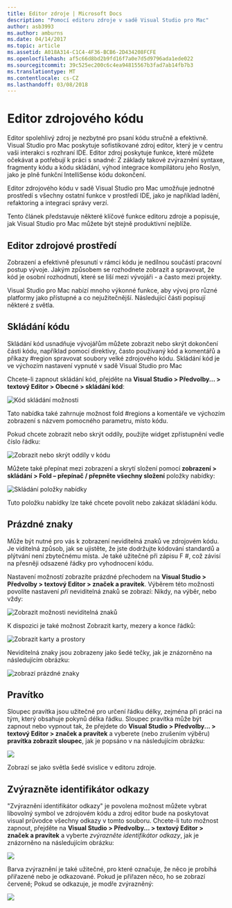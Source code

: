 ```yaml
---
title: Editor zdroje | Microsoft Docs
description: "Pomocí editoru zdroje v sadě Visual Studio pro Mac"
author: asb3993
ms.author: amburns
ms.date: 04/14/2017
ms.topic: article
ms.assetid: A018A314-C1C4-4F36-BCB6-2D434208FCFE
ms.openlocfilehash: af5c66d8bd2b9fd16f7a0e7d5d9796ada1ede022
ms.sourcegitcommit: 39c525ec200c6c4ea94815567b3fad7ab14fb7b3
ms.translationtype: MT
ms.contentlocale: cs-CZ
ms.lasthandoff: 03/08/2018
---
```

# <a name="source-editor"></a>Editor zdrojového kódu

Editor spolehlivý zdroj je nezbytné pro psaní kódu stručně a efektivně. Visual Studio pro Mac poskytuje sofistikované zdroj editor, který je v centru vaši interakci s rozhraní IDE. Editor zdroj poskytuje funkce, které můžete očekávat a potřebují k práci s snadné: Z základy takové zvýraznění syntaxe, fragmenty kódu a kódu skládání, výhod integrace kompilátoru jeho Roslyn, jako je plně funkční IntelliSense kódu dokončení.

Editor zdrojového kódu v sadě Visual Studio pro Mac umožňuje jednotné prostředí s všechny ostatní funkce v prostředí IDE, jako je například ladění, refaktoring a integraci správy verzí.

Tento článek představuje některé klíčové funkce editoru zdroje a popisuje, jak Visual Studio pro Mac můžete být stejně produktivní nejblíže.

## <a name="the-source-editor-experience"></a>Editor zdrojové prostředí

Zobrazení a efektivně přesunutí v rámci kódu je nedílnou součástí pracovní postup vývoje. Jakým způsobem se rozhodnete zobrazit a spravovat, že kód je osobní rozhodnutí, které se liší mezi vývojáři - a často mezi projekty.

Visual Studio pro Mac nabízí mnoho výkonné funkce, aby vývoj pro různé platformy jako přístupné a co nejužitečnější. Následující části popisují některé z světla.


## <a name="code-folding"></a>Skládání kódu

Skládání kód usnadňuje vývojářům můžete zobrazit nebo skrýt dokončení části kódu, například pomocí direktivy, často používaný kód a komentářů a příkazy #region spravovat soubory velké zdrojového kódu. Skládání kód je ve výchozím nastavení vypnuté v sadě Visual Studio pro Mac

Chcete-li zapnout skládání kód, přejděte na **Visual Studio > Předvolby... > textový Editor > Obecné > skládání kód**:

![Kód skládání možnosti](media/source-editor-image1.png)

Tato nabídka také zahrnuje možnost fold #regions a komentáře ve výchozím zobrazení s názvem pomocného parametru, místo kódu.

Pokud chcete zobrazit nebo skrýt oddíly, použijte widget zpřístupnění vedle číslo řádku:

 ![Zobrazit nebo skrýt oddíly v kódu](media/source-editor-image2.png)

Můžete také přepínat mezi zobrazení a skrytí složení pomocí **zobrazení > skládání > Fold – přepínač / přepněte všechny složení** položky nabídky:

 ![Skládání položky nabídky](media/source-editor-image19.png)

Tuto položku nabídky lze také chcete povolit nebo zakázat skládání kódu.

## <a name="white-space"></a>Prázdné znaky

Může být nutné pro vás k zobrazení neviditelná znaků ve zdrojovém kódu. Je viditelná způsob, jak se ujistěte, že jste dodržujte kódování standardů a plýtvání není zbytečnému místa. Je také užitečné při zápisu F #, což závisí na přesněji odsazené řádky pro vyhodnocení kódu.

Nastavení možností zobrazíte prázdné přechodem na **Visual Studio > Předvolby > textový Editor > značek a pravítek**. Výběrem této možnosti povolíte nastavení _při_ neviditelná znaků se zobrazí: Nikdy, na výběr, nebo vždy:

 ![Zobrazit možnosti neviditelná znaků](media/source-editor-image3.png)

K dispozici je také možnost Zobrazit karty, mezery a konce řádků:

 ![Zobrazit karty a prostory](media/source-editor-image4.png)

 Neviditelná znaky jsou zobrazeny jako šedé tečky, jak je znázorněno na následujícím obrázku:

 ![zobrazí prázdné znaky](media/source-editor-image22.png)


## <a name="ruler"></a>Pravítko

Sloupec pravítka jsou užitečné pro určení řádku délky, zejména při práci na tým, který obsahuje pokynů délka řádku. Sloupec pravítka může být zapnout nebo vypnout tak, že přejdete do **Visual Studio > Předvolby... > textový Editor > značek a pravítek** a vyberete (nebo zrušením výběru) **pravítka zobrazit sloupec**, jak je popsáno v na následujícím obrázku:

 ![](media/source-editor-image5.png)

 Zobrazí se jako světla šedé svislice v editoru zdroje.


## <a name="highlight-identifier-references"></a>Zvýrazněte identifikátor odkazy

"Zvýraznění identifikátor odkazy" je povolena možnost můžete vybrat libovolný symbol ve zdrojovém kódu a zdroj editor bude na poskytovat visual průvodce všechny odkazy v tomto souboru. Chcete-li tuto možnost zapnout, přejděte na **Visual Studio > Předvolby... > textový Editor > značek a pravítek** a vyberte _zvýrazněte identifikátor odkazy_, jak je znázorněno na následujícím obrázku:

![](media/source-editor-image6.png)

Barva zvýraznění je také užitečné, pro které označuje, že něco je probíhá přiřazené nebo je odkazované. Pokud je přiřazen něco, ho se zobrazí červeně; Pokud se odkazuje, je modře zvýrazněný:

![](media/source-editor-image7.png)



